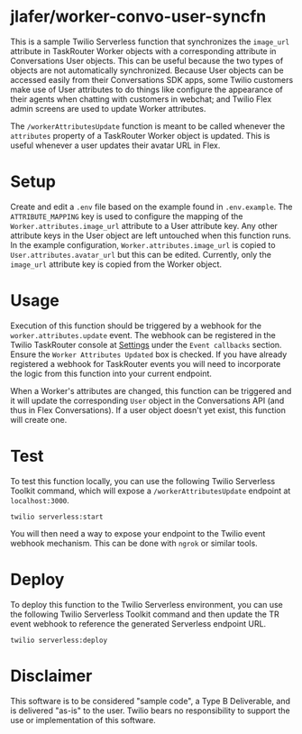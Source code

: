 # jlafer/worker-convo-user-syncfn

This is a sample Twilio Serverless function that synchronizes the `image_url` attribute in TaskRouter Worker objects with a corresponding attribute in Conversations User objects. This can be useful because the two types of objects are not automatically synchronized. Because User objects can be accessed easily from their Conversations SDK apps, some Twilio customers make use of User attributes to do things like configure the appearance of their agents when chatting with customers in webchat; and Twilio Flex admin screens are used to update Worker attributes.

The `/workerAttributesUpdate` function is meant to be called whenever the `attributes` property of a TaskRouter Worker object is updated. This is useful whenever a user updates their avatar URL in Flex.

# Setup
Create and edit a `.env` file based on the example found in `.env.example`.
The `ATTRIBUTE_MAPPING` key is used to configure the mapping of the `Worker.attributes.image_url` attribute to a User attribute key. Any other attribute keys in the User object are left untouched when this function runs. In the example configuration, `Worker.attributes.image_url` is copied to `User.attributes.avatar_url` but this can be edited. Currently, only the `image_url` attribute key is copied from the Worker object.

# Usage
Execution of this function should be triggered by a webhook for the `worker.attributes.update` event. The webhook can be registered in the Twilio TaskRouter console at [Settings](https://console.twilio.com/us1/service/taskrouter/WS49d853e9fe7043f06726b1e1a2ac2aee/taskrouter-workspace-settings) under the `Event callbacks` section. Ensure the `Worker Attributes Updated` box is checked. If you have already registered a webhook for TaskRouter events you will need to incorporate the logic from this function into your current endpoint.

When a Worker's attributes are changed, this function can be triggered and it will update the corresponding `User` object in the Conversations API (and thus in Flex Conversations). If a user object doesn't yet exist, this function will create one.

# Test
To test this function locally, you can use the following Twilio Serverless Toolkit command, which will expose a `/workerAttributesUpdate` endpoint at `localhost:3000`.
```
twilio serverless:start
```

You will then need a way to expose your endpoint to the Twilio event webhook mechanism. This can be done with `ngrok` or similar tools.

# Deploy
To deploy this function to the Twilio Serverless environment, you can use the following Twilio Serverless Toolkit command and then update the TR event webhook to reference the generated Serverless endpoint URL.
```
twilio serverless:deploy
```

# Disclaimer
This software is to be considered "sample code", a Type B Deliverable, and is delivered "as-is" to the user. Twilio bears no responsibility to support the use or implementation of this software.